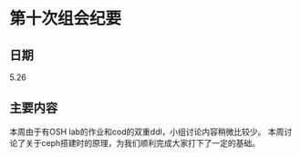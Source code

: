 # 第十次组会纪要
## 日期
5.26
## 主要内容
本周由于有OSH lab的作业和cod的双重ddl，小组讨论内容稍微比较少。
本周讨论了关于ceph搭建时的原理，为我们顺利完成大家打下了一定的基础。